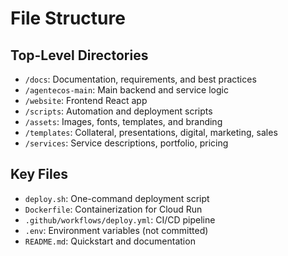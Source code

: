 # File Structure

## Top-Level Directories
- `/docs`: Documentation, requirements, and best practices
- `/agentecos-main`: Main backend and service logic
- `/website`: Frontend React app
- `/scripts`: Automation and deployment scripts
- `/assets`: Images, fonts, templates, and branding
- `/templates`: Collateral, presentations, digital, marketing, sales
- `/services`: Service descriptions, portfolio, pricing

## Key Files
- `deploy.sh`: One-command deployment script
- `Dockerfile`: Containerization for Cloud Run
- `.github/workflows/deploy.yml`: CI/CD pipeline
- `.env`: Environment variables (not committed)
- `README.md`: Quickstart and documentation 